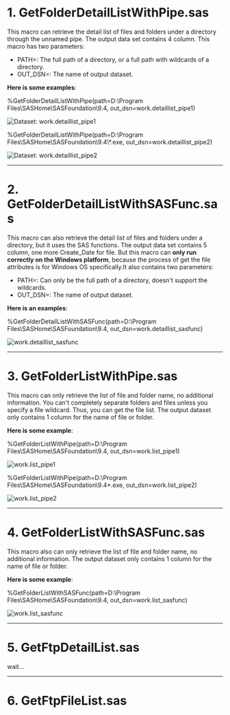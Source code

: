 # 1. GetFolderDetailListWithPipe.sas

This macro can retrieve the detail list of files and folders under a directory through the unnamed pipe. The output data set contains 4 column. This macro has two parameters:
- PATH=: The full path of a directory, or a full path with wildcards of a directory.
- OUT_DSN=: The name of output dataset.

**Here is some examples**:

%GetFolderDetailListWithPipe(path=D:\Program Files\SASHome\SASFoundation\9.4, out_dsn=work.detaillist_pipe1)

![Dataset: work.detaillist_pipe1](images/work.detaillist_pipe1.png)

%GetFolderDetailListWithPipe(path=D:\Program Files\SASHome\SASFoundation\9.4\\*.exe, out_dsn=work.detaillist_pipe2)

![Dataset: work.detaillist_pipe2](images/work.detaillist_pipe2.png)

---

# 2. GetFolderDetailListWithSASFunc.sas

This macro can also retrieve the detail list of files and folders under a directory, but it uses the SAS functions. The output data set contains 5 column, one more Create_Date for file. But this macro can **only run correctly on the Windows platform**, because the process of get the file attributes is for Windows OS specifically.It also contains two parameters:

- PATH=: Can only be the full path of a directory, doesn't support the wildcards.
- OUT_DSN=: The name of output dataset.

**Here is an examples**:

%GetFolderDetailListWithSASFunc(path=D:\Program Files\SASHome\SASFoundation\9.4, out_dsn=work.detaillist_sasfunc)

![work.detaillist_sasfunc](images/work.detaillist_sasfunc.png)

---

# 3. GetFolderListWithPipe.sas

This macro can only retrieve the list of file and folder name, no additional information. You can't completely separate folders and files unless you specify a file wildcard. Thus, you can get the file list. The output dataset only contains 1 column for the name of file or folder.

**Here is some example**:

%GetFolderListWithPipe(path=D:\Program Files\SASHome\SASFoundation\9.4, out_dsn=work.list_pipe1)

![work.list_pipe1](images/work.list_pipe1.png)

%GetFolderListWithPipe(path=D:\Program Files\SASHome\SASFoundation\\9.4\*.exe, out_dsn=work.list_pipe2)

![work.list_pipe2](images/work.list_pipe2.png)

---

# 4. GetFolderListWithSASFunc.sas

This macro also can only retrieve the list of file and folder name, no additional information. The output dataset only contains 1 column for the name of file or folder.

**Here is some example**:

%GetFolderListWithSASFunc(path=D:\Program Files\SASHome\SASFoundation\9.4, out_dsn=work.list_sasfunc)

![work.list_sasfunc](images/work.list_sasfunc.png)

---

# 5. GetFtpDetailList.sas

wait...

---

# 6. GetFtpFileList.sas

